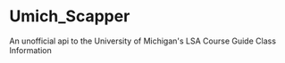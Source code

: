 # Umich_Scapper
 An unofficial api to the University of Michigan's LSA Course Guide Class Information
